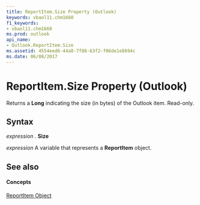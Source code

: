 ```yaml
---
title: ReportItem.Size Property (Outlook)
keywords: vbaol11.chm1660
f1_keywords:
- vbaol11.chm1660
ms.prod: outlook
api_name:
- Outlook.ReportItem.Size
ms.assetid: 4554eed6-44a8-7f88-63f2-f06de1e8694c
ms.date: 06/08/2017
---
```



# ReportItem.Size Property (Outlook)

Returns a  **Long** indicating the size (in bytes) of the Outlook item. Read-only.


## Syntax

 _expression_ . **Size**

 _expression_ A variable that represents a **ReportItem** object.


## See also


#### Concepts


[ReportItem Object](Outlook.ReportItem.md)

